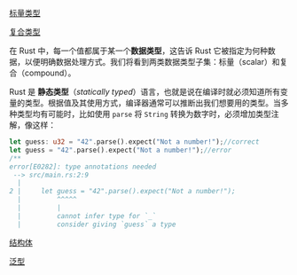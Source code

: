 

[标量类型](%E5%80%BC%E5%92%8C%E7%B1%BB%E5%9E%8B+3652c119-b82f-4b60-892b-94216d924ef9/%E6%A0%87%E9%87%8F%E7%B1%BB%E5%9E%8B%20d3cdb6ae-38a5-41a6-a549-80e07bb27d94.md)

[复合类型](%E5%80%BC%E5%92%8C%E7%B1%BB%E5%9E%8B+3652c119-b82f-4b60-892b-94216d924ef9/%E5%A4%8D%E5%90%88%E7%B1%BB%E5%9E%8B%20c99cdc2f-d156-4894-8b29-bd7c0b0ef543.md)

在 Rust 中，每一个值都属于某一个**数据类型**，这告诉 Rust 它被指定为何种数据，以便明确数据处理方式。我们将看到两类数据类型子集：标量（scalar）和复合（compound）。

Rust 是 **静态类型**（*statically typed*）语言，也就是说在编译时就必须知道所有变量的类型。根据值及其使用方式，编译器通常可以推断出我们想要用的类型。当多种类型均有可能时，比如使用 `parse` 将 `String` 转换为数字时，必须增加类型注解，像这样：

```Rust
let guess: u32 = "42".parse().expect("Not a number!");//correct
let guess = "42".parse().expect("Not a number!");//error
/**
error[E0282]: type annotations needed
 --> src/main.rs:2:9
  |
2 |     let guess = "42".parse().expect("Not a number!");
  |         ^^^^^
  |         |
  |         cannot infer type for `_`
  |         consider giving `guess` a type
```





[结构体](%E5%80%BC%E5%92%8C%E7%B1%BB%E5%9E%8B+3652c119-b82f-4b60-892b-94216d924ef9/%E7%BB%93%E6%9E%84%E4%BD%93%2083953069-6377-490c-90cc-470673c3ea08.md)

[泛型](%E5%80%BC%E5%92%8C%E7%B1%BB%E5%9E%8B+3652c119-b82f-4b60-892b-94216d924ef9/%E6%B3%9B%E5%9E%8B%200a7de28f-1608-46e0-a446-eb8267f13e55.md)

